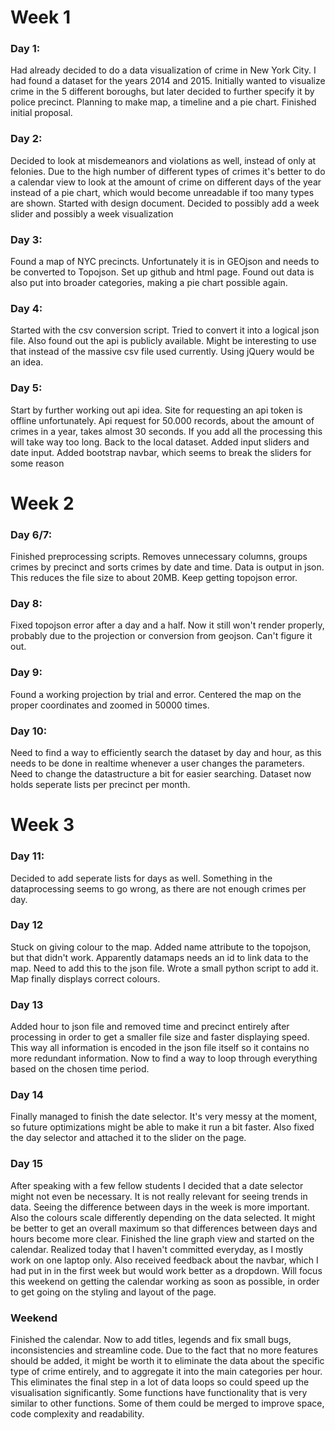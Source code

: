 # Week 1
### Day 1:
Had already decided to do a data visualization of crime in New York City. I had found a dataset for the years 2014 and 2015. Initially wanted to visualize crime in the 5 different boroughs, but later decided to further specify it by police precinct. Planning to make map, a timeline and a pie chart. Finished
initial proposal.

### Day 2:
Decided to look at misdemeanors and violations as well, instead of only at felonies. Due to the high number of different types of crimes it's better to do a calendar view to look at the amount of crime on different days of the year instead of a pie chart, which would become unreadable if too many types are shown. Started with design document. Decided to possibly add a week slider and possibly a week visualization

### Day 3:
Found a map of NYC precincts. Unfortunately it is in GEOjson and needs to be converted to Topojson. Set up github and html page. Found out data is also put into broader categories, making a pie chart possible again.

### Day 4:
Started with the csv conversion script. Tried to convert it into a logical json file. Also found out the api is publicly available. Might be interesting to use that instead of the massive csv file used currently. Using jQuery would be an idea.

### Day 5:
Start by further working out api idea. Site for requesting an api token is
offline unfortunately. Api request for 50.000 records, about the amount of
crimes in a year, takes almost 30 seconds. If you add all the processing this
will take way too long. Back to the local dataset. Added input sliders and date
input. Added bootstrap navbar, which seems to break the sliders for some reason

# Week 2
### Day 6/7:
Finished preprocessing scripts. Removes unnecessary columns, groups crimes by
precinct and sorts crimes by date and time. Data is output in json. This reduces
the file size to about 20MB. Keep getting topojson error.

### Day 8:
Fixed topojson error after a day and a half. Now it still won't render properly,
probably due to the projection or conversion from geojson. Can't figure it out.

### Day 9:
Found a working projection by trial and error. Centered the map on the proper
coordinates and zoomed in 50000 times.

### Day 10:
Need to find a way to efficiently search the dataset by day and hour, as this
needs to be done in realtime whenever a user changes the parameters. Need
to change the datastructure a bit for easier searching. Dataset now holds
seperate lists per precinct per month.

# Week 3
### Day 11:
Decided to add seperate lists for days as well. Something in the dataprocessing
seems to go wrong, as there are not enough crimes per day.

### Day 12
Stuck on giving colour to the map. Added name attribute to the topojson, but
that didn't work. Apparently datamaps needs an id to link data to the map. Need
to add this to the json file. Wrote a small python script to add it. Map finally
displays correct colours.

### Day 13
Added hour to json file and removed time and precinct entirely after processing
in order to get a smaller file size and faster displaying speed. This way all
information is encoded in the json file itself so it contains no more redundant
information. Now to find a way to loop through everything based on the chosen
time period.

### Day 14
Finally managed to finish the date selector. It's very messy at the moment, so
future optimizations might be able to make it run a bit faster. Also fixed
the day selector and attached it to the slider on the page.

### Day 15
After speaking with a few fellow students I decided that a date selector might
not even be necessary. It is not really relevant for seeing trends in data.
Seeing the difference between days in the week is more important.
Also the colours scale differently depending on the data selected. It might be
better to get an overall maximum so that differences between days and hours
become more clear. Finished the line graph view and started on the calendar.
Realized today that I haven't committed everyday, as I mostly work on one
laptop only. Also received feedback about the navbar, which I had put in in
the first week but would work better as a dropdown. Will focus this weekend on
getting the calendar working as soon as possible, in order to get going on the
styling and layout of the page.

### Weekend
Finished the calendar. Now to add titles, legends and fix small bugs,
inconsistencies and streamline code. Due to the fact that no more features
should be added, it might be worth it to eliminate the data about the specific
type of crime entirely, and to aggregate it into the main categories per hour.
This eliminates the final step in a lot of data loops so could speed up the
visualisation significantly.
Some functions have functionality that is very similar to other functions. Some
of them could be merged to improve space, code complexity and readability.
